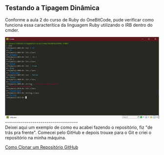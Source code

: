 ## Testando a Tipagem Dinâmica ##
Conforme a aula 2 do curso de Ruby do OneBitCode, pude verificar como funciona essa caracterítica da linguagem Ruby utilizando o IRB dentro do cmder.

<img src="/Resumos/img/tipagem-dinamica.jpg">
<br>
-------------------------------------
<br>
Deixei aqui um exemplo de como eu acabei fazendo o repositório, fiz "de trás pra frente". 
Comecei pelo GitHub e depois trouxe para o Git e criei o repositório na minha máquina.

<a href="https://www.alura.com.br/artigos/clonando-repositorio-git-github">Como Clonar um Repositório GitHub</a>